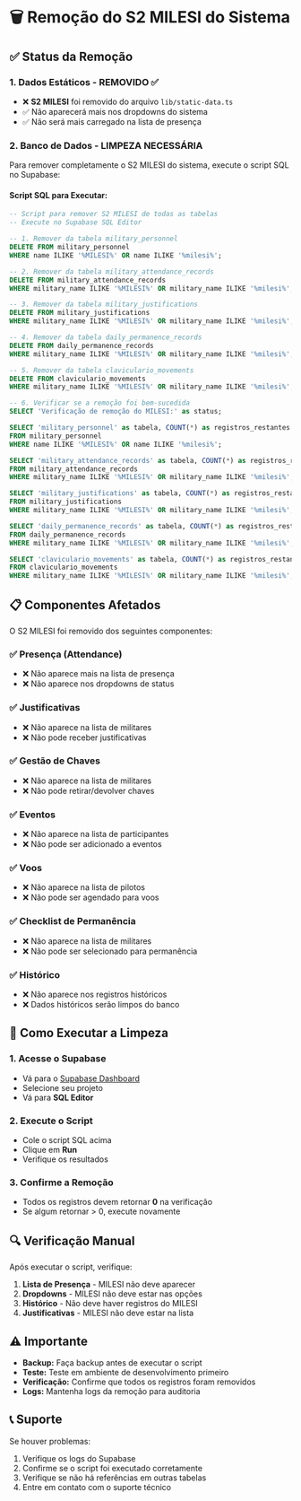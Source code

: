 # 🗑️ Remoção do S2 MILESI do Sistema

## ✅ Status da Remoção

### **1. Dados Estáticos - REMOVIDO ✅**
- ❌ **S2 MILESI** foi removido do arquivo `lib/static-data.ts`
- ✅ Não aparecerá mais nos dropdowns do sistema
- ✅ Não será mais carregado na lista de presença

### **2. Banco de Dados - LIMPEZA NECESSÁRIA**

Para remover completamente o S2 MILESI do sistema, execute o script SQL no Supabase:

#### **Script SQL para Executar:**

```sql
-- Script para remover S2 MILESI de todas as tabelas
-- Execute no Supabase SQL Editor

-- 1. Remover da tabela military_personnel
DELETE FROM military_personnel 
WHERE name ILIKE '%MILESI%' OR name ILIKE '%milesi%';

-- 2. Remover da tabela military_attendance_records
DELETE FROM military_attendance_records 
WHERE military_name ILIKE '%MILESI%' OR military_name ILIKE '%milesi%';

-- 3. Remover da tabela military_justifications
DELETE FROM military_justifications 
WHERE military_name ILIKE '%MILESI%' OR military_name ILIKE '%milesi%';

-- 4. Remover da tabela daily_permanence_records
DELETE FROM daily_permanence_records 
WHERE military_name ILIKE '%MILESI%' OR military_name ILIKE '%milesi%';

-- 5. Remover da tabela claviculario_movements
DELETE FROM claviculario_movements 
WHERE military_name ILIKE '%MILESI%' OR military_name ILIKE '%milesi%';

-- 6. Verificar se a remoção foi bem-sucedida
SELECT 'Verificação de remoção do MILESI:' as status;

SELECT 'military_personnel' as tabela, COUNT(*) as registros_restantes
FROM military_personnel 
WHERE name ILIKE '%MILESI%' OR name ILIKE '%milesi%';

SELECT 'military_attendance_records' as tabela, COUNT(*) as registros_restantes
FROM military_attendance_records 
WHERE military_name ILIKE '%MILESI%' OR military_name ILIKE '%milesi%';

SELECT 'military_justifications' as tabela, COUNT(*) as registros_restantes
FROM military_justifications 
WHERE military_name ILIKE '%MILESI%' OR military_name ILIKE '%milesi%';

SELECT 'daily_permanence_records' as tabela, COUNT(*) as registros_restantes
FROM daily_permanence_records 
WHERE military_name ILIKE '%MILESI%' OR military_name ILIKE '%milesi%';

SELECT 'claviculario_movements' as tabela, COUNT(*) as registros_restantes
FROM claviculario_movements 
WHERE military_name ILIKE '%MILESI%' OR military_name ILIKE '%milesi%';
```

## 📋 Componentes Afetados

O S2 MILESI foi removido dos seguintes componentes:

### **✅ Presença (Attendance)**
- ❌ Não aparece mais na lista de presença
- ❌ Não aparece nos dropdowns de status

### **✅ Justificativas**
- ❌ Não aparece na lista de militares
- ❌ Não pode receber justificativas

### **✅ Gestão de Chaves**
- ❌ Não aparece na lista de militares
- ❌ Não pode retirar/devolver chaves

### **✅ Eventos**
- ❌ Não aparece na lista de participantes
- ❌ Não pode ser adicionado a eventos

### **✅ Voos**
- ❌ Não aparece na lista de pilotos
- ❌ Não pode ser agendado para voos

### **✅ Checklist de Permanência**
- ❌ Não aparece na lista de militares
- ❌ Não pode ser selecionado para permanência

### **✅ Histórico**
- ❌ Não aparece nos registros históricos
- ❌ Dados históricos serão limpos do banco

## 🚀 Como Executar a Limpeza

### **1. Acesse o Supabase**
- Vá para o [Supabase Dashboard](https://supabase.com/dashboard)
- Selecione seu projeto
- Vá para **SQL Editor**

### **2. Execute o Script**
- Cole o script SQL acima
- Clique em **Run**
- Verifique os resultados

### **3. Confirme a Remoção**
- Todos os registros devem retornar **0** na verificação
- Se algum retornar > 0, execute novamente

## 🔍 Verificação Manual

Após executar o script, verifique:

1. **Lista de Presença** - MILESI não deve aparecer
2. **Dropdowns** - MILESI não deve estar nas opções
3. **Histórico** - Não deve haver registros do MILESI
4. **Justificativas** - MILESI não deve estar na lista

## ⚠️ Importante

- **Backup:** Faça backup antes de executar o script
- **Teste:** Teste em ambiente de desenvolvimento primeiro
- **Verificação:** Confirme que todos os registros foram removidos
- **Logs:** Mantenha logs da remoção para auditoria

## 📞 Suporte

Se houver problemas:
1. Verifique os logs do Supabase
2. Confirme se o script foi executado corretamente
3. Verifique se não há referências em outras tabelas
4. Entre em contato com o suporte técnico
